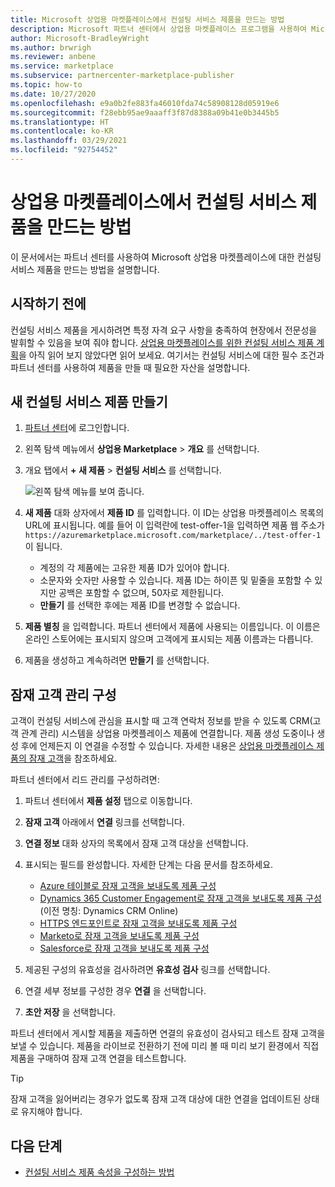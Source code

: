 ```yaml
---
title: Microsoft 상업용 마켓플레이스에서 컨설팅 서비스 제품을 만드는 방법
description: Microsoft 파트너 센터에서 상업용 마켓플레이스 프로그램을 사용하여 Microsoft AppSource 또는 Azure Marketplace에 대한 새 컨설팅 서비스 제품을 만드는 방법에 대해 알아봅니다.
author: Microsoft-BradleyWright
ms.author: brwrigh
ms.reviewer: anbene
ms.service: marketplace
ms.subservice: partnercenter-marketplace-publisher
ms.topic: how-to
ms.date: 10/27/2020
ms.openlocfilehash: e9a0b2fe883fa46010fda74c58908128d05919e6
ms.sourcegitcommit: f28ebb95ae9aaaff3f87d8388a09b41e0b3445b5
ms.translationtype: HT
ms.contentlocale: ko-KR
ms.lasthandoff: 03/29/2021
ms.locfileid: "92754452"
---
```

# <a name="how-to-create-a-consulting-service-offer-in-the-commercial-marketplace"></a>상업용 마켓플레이스에서 컨설팅 서비스 제품을 만드는 방법

이 문서에서는 파트너 센터를 사용하여 Microsoft 상업용 마켓플레이스에 대한 컨설팅 서비스 제품을 만드는 방법을 설명합니다. 

## <a name="before-you-begin"></a>시작하기 전에

컨설팅 서비스 제품을 게시하려면 특정 자격 요구 사항을 충족하여 현장에서 전문성을 발휘할 수 있음을 보여 줘야 합니다. [상업용 마켓플레이스를 위한 컨설팅 서비스 제품 계획](./plan-consulting-service-offer.md)을 아직 읽어 보지 않았다면 읽어 보세요. 여기서는 컨설팅 서비스에 대한 필수 조건과 파트너 센터를 사용하여 제품을 만들 때 필요한 자산을 설명합니다.

## <a name="create-a-new-consulting-service-offer"></a>새 컨설팅 서비스 제품 만들기

1. [파트너 센터](https://partner.microsoft.com/dashboard/home)에 로그인합니다.
2.  왼쪽 탐색 메뉴에서 **상업용 Marketplace** > **개요** 를 선택합니다.
3.  개요 탭에서 **+ 새 제품** > **컨설팅 서비스** 를 선택합니다.

    ![왼쪽 탐색 메뉴를 보여 줍니다.](./media/new-offer-consulting-service.png)

4. **새 제품** 대화 상자에서 **제품 ID** 를 입력합니다. 이 ID는 상업용 마켓플레이스 목록의 URL에 표시됩니다. 예를 들어 이 입력란에 test-offer-1을 입력하면 제품 웹 주소가 `https://azuremarketplace.microsoft.com/marketplace/../test-offer-1`이 됩니다.

    * 계정의 각 제품에는 고유한 제품 ID가 있어야 합니다.
    * 소문자와 숫자만 사용할 수 있습니다. 제품 ID는 하이픈 및 밑줄을 포함할 수 있지만 공백은 포함할 수 없으며, 50자로 제한됩니다.
    * **만들기** 를 선택한 후에는 제품 ID를 변경할 수 없습니다.

5. **제품 별칭** 을 입력합니다. 파트너 센터에서 제품에 사용되는 이름입니다. 이 이름은 온라인 스토어에는 표시되지 않으며 고객에게 표시되는 제품 이름과는 다릅니다.
6. 제품을 생성하고 계속하려면 **만들기** 를 선택합니다.

## <a name="configure-lead-management"></a>잠재 고객 관리 구성

고객이 컨설팅 서비스에 관심을 표시할 때 고객 연락처 정보를 받을 수 있도록 CRM(고객 관계 관리) 시스템을 상업용 마켓플레이스 제품에 연결합니다. 제품 생성 도중이나 생성 후에 언제든지 이 연결을 수정할 수 있습니다. 자세한 내용은 [상업용 마켓플레이스 제품의 잠재 고객](./partner-center-portal/commercial-marketplace-get-customer-leads.md)을 참조하세요.

파트너 센터에서 리드 관리를 구성하려면:

1.  파트너 센터에서 **제품 설정** 탭으로 이동합니다.
2.  **잠재 고객** 아래에서 **연결** 링크를 선택합니다.
3.  **연결 정보** 대화 상자의 목록에서 잠재 고객 대상을 선택합니다.
4.  표시되는 필드를 완성합니다. 자세한 단계는 다음 문서를 참조하세요.

    * [Azure 테이블로 잠재 고객을 보내도록 제품 구성](./partner-center-portal/commercial-marketplace-lead-management-instructions-azure-table.md#configure-your-offer-to-send-leads-to-the-azure-table)
    * [Dynamics 365 Customer Engagement로 잠재 고객을 보내도록 제품 구성](./partner-center-portal/commercial-marketplace-lead-management-instructions-dynamics.md#configure-your-offer-to-send-leads-to-dynamics-365-customer-engagement)(이전 명칭: Dynamics CRM Online)
    * [HTTPS 엔드포인트로 잠재 고객을 보내도록 제품 구성](./partner-center-portal/commercial-marketplace-lead-management-instructions-https.md#configure-your-offer-to-send-leads-to-the-https-endpoint)
    * [Marketo로 잠재 고객을 보내도록 제품 구성](./partner-center-portal/commercial-marketplace-lead-management-instructions-marketo.md#configure-your-offer-to-send-leads-to-marketo)
    * [Salesforce로 잠재 고객을 보내도록 제품 구성](./partner-center-portal/commercial-marketplace-lead-management-instructions-salesforce.md#configure-your-offer-to-send-leads-to-salesforce)

5.  제공된 구성의 유효성을 검사하려면 **유효성 검사** 링크를 선택합니다.
6.  연결 세부 정보를 구성한 경우 **연결** 을 선택합니다.
7.  **초안 저장** 을 선택합니다.

파트너 센터에서 게시할 제품을 제출하면 연결의 유효성이 검사되고 테스트 잠재 고객을 보낼 수 있습니다. 제품을 라이브로 전환하기 전에 미리 볼 때 미리 보기 환경에서 직접 제품을 구매하여 잠재 고객 연결을 테스트합니다.

> [!TIP]
> 잠재 고객을 잃어버리는 경우가 없도록 잠재 고객 대상에 대한 연결을 업데이트된 상태로 유지해야 합니다.

## <a name="next-steps"></a>다음 단계

* [컨설팅 서비스 제품 속성을 구성하는 방법](./create-consulting-service-offer-properties.md)